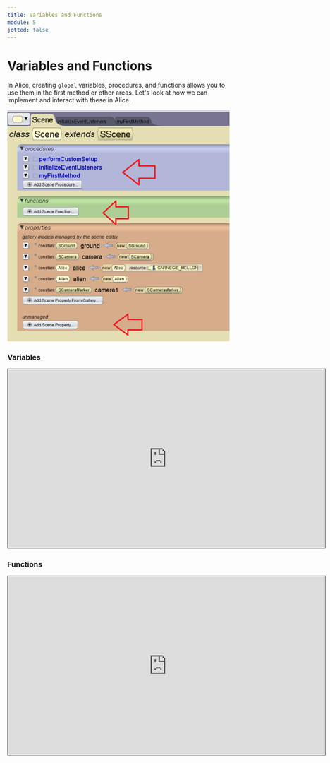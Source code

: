 ```yaml
---
title: Variables and Functions
module: 5
jotted: false
---
```


# Variables and Functions

In Alice, creating `global` variables, procedures, and functions allows you to use them in the first method or other areas.  Let's look at how we can implement and interact with these in Alice.

<p><img src="../imgs/VariablesFunctions.png" alt="Variables and Functions" /></p>

<!-- video -->
### Variables
<p><iframe src="https://umontana.hosted.panopto.com/Panopto/Pages/Embed.aspx?id=136409ce-0a5a-4db0-8796-b10d01556a1d&autoplay=false&offerviewer=true&showtitle=false&showbrand=false&captions=false&interactivity=none" height="405" width="720" style="border: 1px solid #464646;" allowfullscreen allow="autoplay" aria-label="Panopto Embedded Video Player"></iframe></p>

### Functions
<p><iframe src="https://umontana.hosted.panopto.com/Panopto/Pages/Embed.aspx?id=abec345d-7ea4-4870-bfdf-b10d0155353b&autoplay=false&offerviewer=true&showtitle=false&showbrand=false&captions=false&interactivity=none" height="405" width="720" style="border: 1px solid #464646;" allowfullscreen allow="autoplay" aria-label="Panopto Embedded Video Player"></iframe></p>